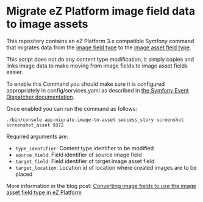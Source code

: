 # Migrate eZ Platform image field data to image assets

This repository contains an eZ Platform 3.x compatible Symfony
command that migrates data from the <a href="https://doc.ezplatform.com/en/latest/api/field_type_reference/#image-field-type">image field type</a> to the <a href="https://doc.ezplatform.com/en/latest/api/field_type_reference/#imageasset-field-type">image asset field type</a>.

This script does not do any content type modification, it simply copies and links image data to make moving from image fields to image asset fields easier.

To enable this Command you should make sure it is configured appropriately in config/services.yaml as described in <a href="https://symfony.com/doc/current/event_dispatcher.html#creating-an-event-subscriber">the Symfony Event Dispatcher documentation</a>.

Once enabled you can run the command as follows:

```
./bin/console app:migrate-image-to-asset success_story screenshot screenshot_asset 9372
````

Required arguments are:

- `type_identifier`: Content type identifier to be modified
- `source_field`: Field identifier of source image field
- `target_field`: Field identifier of target image asset field
- `target_location`: Location id of location where created images are to be placed

More information in the blog post: <a href="https://www.ibexa.co/blog/converting-image-fields-to-use-the-image-asset-field-type-in-ez-platform">Converting image fields to use the image asset field type in eZ Platform</a>

